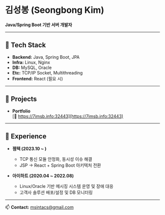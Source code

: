 # 김성봉 (Seongbong Kim)

**Java/Spring Boot 기반 서버 개발자**  

---

## 🔧 Tech Stack
- **Backend:** Java, Spring Boot, JPA  
- **Infra:** Linux, Nginx  
- **DB:** MySQL, Oracle  
- **Etc:** TCP/IP Socket, Multithreading  
- **Frontend:** React (필요 시)  

---

## 🚀 Projects
- **Portfolio**  
  [🔗 https://7imsb.info:32443](https://7imsb.info:32443)  

---

## 💼 Experience
- **젬텍 (2023.10 ~ )**  
  - TCP 통신 모듈 안정화, 동시성 이슈 해결  
  - JSP → React + Spring Boot 아키텍처 전환  

- **아이하트 (2020.04 ~ 2022.08)**  
  - Linux/Oracle 기반 메시징 시스템 운영 및 장애 대응  
  - 고객사 솔루션 배포/설정 및 DB 모니터링  

---

📫 **Contact:** msintacs@gmail.com
